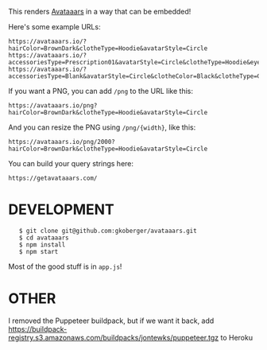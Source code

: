 This renders [Avataaars](https://github.com/fangpenlin/avataaars) in a way that can be embedded!

Here's some example URLs:

    https://avataaars.io/?hairColor=BrownDark&clotheType=Hoodie&avatarStyle=Circle
    https://avataaars.io/?accessoriesType=Prescription01&avatarStyle=Circle&clotheType=Hoodie&eyeType=EyeRoll&eyebrowType=UnibrowNatural&facialHairType=BeardLight&hairColor=Black&mouthType=Eating&skinColor=Yellow&topType=LongHairShavedSides
    https://avataaars.io/?accessoriesType=Blank&avatarStyle=Circle&clotheColor=Black&clotheType=GraphicShirt&eyeType=Close&eyebrowType=Default&facialHairColor=BlondeGolden&facialHairType=Blank&hairColor=PastelPink&mouthType=Sad&skinColor=Tanned&topType=Hat


If you want a PNG, you can add `/png` to the URL like this:

    https://avataaars.io/png?hairColor=BrownDark&clotheType=Hoodie&avatarStyle=Circle

And you can resize the PNG using `/png/{width}`, like this:

    https://avataaars.io/png/2000?hairColor=BrownDark&clotheType=Hoodie&avatarStyle=Circle

You can build your query strings here:

    https://getavataaars.com/

DEVELOPMENT
===========

```
   $ git clone git@github.com:gkoberger/avataaars.git
   $ cd avataaars
   $ npm install
   $ npm start
```

Most of the good stuff is in `app.js`!

OTHER
=====

I removed the Puppeteer buildpack, but if we want it back, add https://buildpack-registry.s3.amazonaws.com/buildpacks/jontewks/puppeteer.tgz to Heroku
